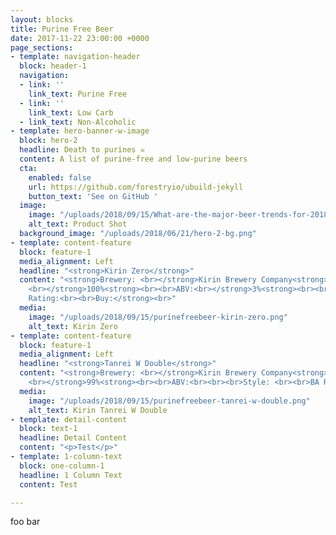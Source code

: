 ```yaml
---
layout: blocks
title: Purine Free Beer
date: 2017-11-22 23:00:00 +0000
page_sections:
- template: navigation-header
  block: header-1
  navigation:
  - link: ''
    link_text: Purine Free
  - link: ''
    link_text: Low Carb
  - link_text: Non-Alcoholic
- template: hero-banner-w-image
  block: hero-2
  headline: Death to purines ☠️
  content: A list of purine-free and low-purine beers
  cta:
    enabled: false
    url: https://github.com/forestryio/ubuild-jekyll
    button_text: 'See on GitHub '
  image:
    image: "/uploads/2018/09/15/What-are-the-major-beer-trends-for-2018_wrbm_large.jpg"
    alt_text: Product Shot
  background_image: "/uploads/2018/06/21/hero-2-bg.png"
- template: content-feature
  block: feature-1
  media_alignment: Left
  headline: "<strong>Kirin Zero</strong>"
  content: "<strong>Brewery: <br></strong>Kirin Brewery Company<strong><br><br>% Purine-free:
    <br></strong>100%<strong><br><br>ABV:<br></strong>3%<strong><br><br>Style: <br><br>BA
    Rating:<br><br>Buy:</strong><br>"
  media:
    image: "/uploads/2018/09/15/purinefreebeer-kirin-zero.png"
    alt_text: Kirin Zero
- template: content-feature
  block: feature-1
  media_alignment: Left
  headline: "<strong>Tanrei W Double</strong>"
  content: "<strong>Brewery: <br></strong>Kirin Brewery Company<strong><br><br>% Purine-free:
    <br></strong>99%<strong><br><br>ABV:<br><br><br>Style: <br><br>BA Rating:<br></strong>2/5<strong><br><br>Buy:</strong><br>"
  media:
    image: "/uploads/2018/09/15/purinefreebeer-tanrei-w-double.png"
    alt_text: Kirin Tanrei W Double
- template: detail-content
  block: text-1
  headline: Detail Content
  content: "<p>Test</p>"
- template: 1-column-text
  block: one-column-1
  headline: 1 Column Text
  content: Test

---
```

foo bar